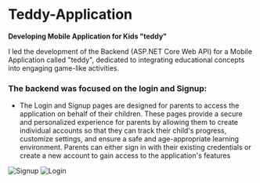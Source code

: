 # Teddy-Application
**Developing Mobile Application for Kids "teddy"**

I led the development of the Backend (ASP.NET Core Web API) for a Mobile Application called "teddy", dedicated to integrating educational concepts into engaging game-like activities. 

### The backend was focused on the login and Signup:
- The Login and Signup pages are designed for parents to access the application on behalf 
of their children. These pages provide a secure and personalized experience for parents by 
allowing them to create individual accounts so that they can track their child's progress, 
customize settings, and ensure a safe and age-appropriate learning environment. Parents can 
either sign in with their existing credentials or create a new account to gain access to the 
application's features


![Signup](https://github.com/user-attachments/assets/28e42630-dfa2-439a-9666-23727f8a9812)
![Login](https://github.com/user-attachments/assets/b7600280-4ce7-4d83-815b-8aba8caef5ef)

